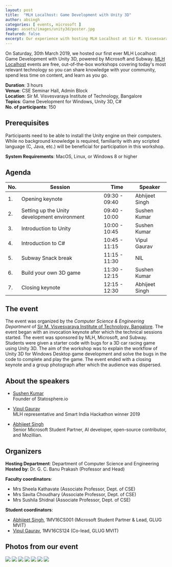 ```yaml
---
layout: post
title:  "MLH Localhost: Game Development with Unity 3D"
author: absingh
categories: [ events, microsoft ]
image: assets/images/unity3d/poster.jpg
featured: false
excerpt: Our experience with hosting MLH Localhost at Sir M. Visvesvaraya Institute of Technology, Bangalore, in association with Microsoft and Subway.
---
```

On Saturday, 30th March 2019, we hosted our first ever MLH Localhost: Game Development with Unity 3D, powered by Microsoft and Subway. [MLH Localhost](https://localhost.mlh.io/) events are free, out-of-the-box workshops covering today's most relevant technology so you can share knowledge with your community, spend less time on content, and learn as you go.

**Duration**: 3 hours  
**Venue**: CSE Seminar Hall, Admin Block  
**Location**: Sir M. Visvesvaraya Institute of Technology, Bangalore  
**Topics**: Game Development for Windows, Unity 3D, C#  
**No. of participants**: 150

## Prerequisites
Participants need to be able to install the Unity engine on their computers. While no background knowledge is required, familiarity with any scripted language (C, Java, etc.) will be beneficial for participation in this workshop.

**System Requirements**: MacOS, Linux, or Windows 8 or higher

## Agenda

| No. | Session | Time | Speaker |
|-----|---------|------|---------|
|  1. | Opening keynote  | 09:30 - 09:40  | Abhijeet Singh |
|  2. | Setting up the Unity development environment  | 09:40 - 10:00  | Sushen Kumar |
|  3. | Introduction to Unity | 10:00 - 10:45 | Sushen Kumar |
|  4. | Introduction to C# | 10:45 - 11:15 | Vipul Gaurav |
|  5. | Subway Snack break | 11:15 - 11:30 | NIL |
|  6. | Build your own 3D game | 11:30 - 12:15 | Sushen Kumar |
|  7. | Closing keynote | 12:15 - 12:30 | Abhijeet Singh |
  

## The event

The event was organized by the *Computer Science & Engineering Department* of [Sir M. Visvesvaraya Institute of Technology, Bangalore](http://sirmvit.edu). The event began with an invocation keynote after which the technical sessions started. The event was sponsored by MLH, Microsoft, and Subway. Students were given a starter code with bugs for a 3D car racing game using Unity 3D. The aim of the workshop was to explain the workflow of Unity 3D for Windows Desktop game development and solve the bugs in the code to complete and play the game. The event ended with a closing keynote and a group photograph after which the audience was dispersed.

## About the speakers

- [Sushen Kumar]()  
    Founder of Statosphere.io

- [Vipul Gaurav](https://www.linkedin.com/in/vipul-gaurav/)  
    MLH representative and Smart India Hackathon winner 2019

- [Abhijeet Singh](http://absingh.com/)  
    Senior Microsoft Student Partner, AI developer, open-source contributor, and Mozillian.

## Organizers
**Hosting Department**: Department of Computer Science and Engineering  
**Hosted by**: Dr. G. C. Banu Prakash (Professor and Head)  

**Faculty coordinators**:
- Mrs Sheela Kathavate (Associate Professor, Dept. of CSE)
- Mrs Savita Choudhary (Associate Professor, Dept. of CSE)
- Mrs Sushila Shidnal (Associate Professor, Dept. of CSE)

**Student coordinators**:
- [Abhijeet Singh](http://absingh.com), 1MV16CS001 (Microsoft Student Partner & Lead, GLUG MVIT)
- [Vipul Gaurav](https://www.linkedin.com/in/vipul-gaurav/), 1MV16CS124 (Co-lead, GLUG MVIT)

## Photos from our event

![](/assets/images/unity3d/IMG_2304.JPG)
![](/assets/images/unity3d/IMG_2332.JPG)
![](/assets/images/unity3d/IMG_2338.JPG)
![](/assets/images/unity3d/IMG_2347.JPG)
![](/assets/images/unity3d/IMG_2359.JPG)
![](/assets/images/unity3d/IMG_2395.JPG)
![](/assets/images/unity3d/IMG_2403.JPG)
